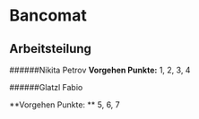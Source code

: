 # Bancomat



## Arbeitsteilung 
######Nikita Petrov
**Vorgehen Punkte:**
1,
2,
3,
4

######Glatzl Fabio

**Vorgehen Punkte: **
5,
6,
7
